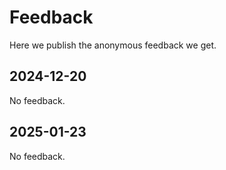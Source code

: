 # Feedback

Here we publish the anonymous feedback we get.

## 2024-12-20

No feedback.

## 2025-01-23

No feedback.
